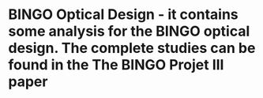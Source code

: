 # BINGO Optical Design - it contains some analysis for the BINGO optical design. The complete studies can be found in the The BINGO Projet III paper
